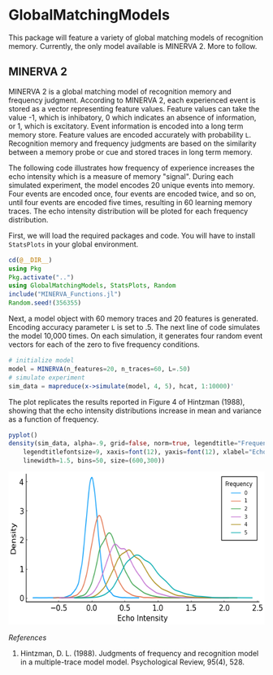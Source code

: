 # GlobalMatchingModels

This package will feature a variety of global matching models of recognition memory. Currently, the only model available is MINERVA 2. More to follow. 

## MINERVA 2

MINERVA 2 is a global matching model of recognition memory and frequency judgment. According to MINERVA 2, each experienced event is stored as a vector representing feature values. Feature values can take the 
value -1, which is inhibatory, 0 which indicates an absence of information, or 1, which is excitatory. Event information is encoded into a long term memory store. Feature values are encoded accurately with probability `L`. Recognition memory and frequency judgments are based on the similarity between a memory probe or cue and stored traces in long term memory. 

The following code illustrates how frequency of experience increases the echo intensity which is a measure
of memory "signal". During each simulated experiment, the model encodes 20 unique events into memory. Four events are encoded once, four events are encoded twice, and so on, until four events are encoded five times, resulting in 60 learning memory traces. The echo intensity distribution will be ploted for each frequency distribution.

First, we will load the required packages and code. You will have to install `StatsPlots` in your global environment. 
```julia
cd(@__DIR__)
using Pkg
Pkg.activate("..")
using GlobalMatchingModels, StatsPlots, Random
include("MINERVA_Functions.jl")
Random.seed!(356355)
```

Next, a model object with 60 memory traces and 20 features is generated. Encoding accuracy parameter `L`
is set to .5. The next line of code simulates the model 10,000 times. On each simulation, it generates four random event vectors for each of the zero to five frequency conditions.  

```julia
# initialize model
model = MINERVA(n_features=20, n_traces=60, L=.50)
# simulate experiment
sim_data = mapreduce(x->simulate(model, 4, 5), hcat, 1:10000)'
```

The plot replicates the results reported in Figure 4 of Hintzman (1988), showing that the echo intensity distributions increase in mean and variance as a function of frequency.

```julia
pyplot()
density(sim_data, alpha=.9, grid=false, norm=true, legendtitle="Frequency", label=[0:5;]',
    legendtitlefontsize=9, xaxis=font(12), yaxis=font(12), xlabel="Echo Intensity", ylabel="Density", 
    linewidth=1.5, bins=50, size=(600,300))
```
<img src="Examples/MINERVA.png" alt="" width="600" height="300">


*References*

1. Hintzman, D. L. (1988). Judgments of frequency and recognition model in a multiple-trace model model. 
    Psychological Review, 95(4), 528.
